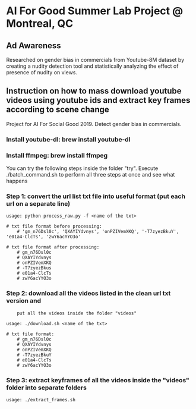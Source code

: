 # AI For Good Summer Lab Project @ Montreal, QC

## Ad Awareness

Researched on gender bias in commercials from Youtube-8M dataset by creating a nudity detection tool and statistically 
analyzing the effect of presence of nudity on views.

## Instruction on how to mass download youtube videos using youtube ids and extract key frames according to scene change
Project for AI For Social Good 2019. Detect gender bias in commercials.

### Install youtube-dl: brew install youtube-dl
### Install ffmpeg: brew install ffmpeg

You can try the following steps inside the folder "try".
Execute ./batch_command.sh to perform all three steps at once and see what happens

### Step 1: convert the url list txt file into useful format (put each url on a separate line)
    
    usage: python process_raw.py -f <name of the txt>
    
    # txt file format before processing:
	    # 'gm_n76Dsl0c', 'QXAYIYdvnys', 'onPZIVemXKQ', '-T7zyezBkuY', 'e01a4-ClcTs', 'zwY6acYYO3o'

    # txt file format after processing:
        # gm_n76Dsl0c
        # QXAYIYdvnys
        # onPZIVemXKQ
        # -T7zyezBkus
        # e01a4-ClcTs
        # zwY6acYYO3o
        
### Step 2: download all the videos listed in the clean url txt version and
        put all the videos inside the folder "videos"
        
    usage: ./download.sh <name of the txt>
    
    # txt file format:
        # gm_n76Dsl0c
        # QXAYIYdvnys
        # onPZIVemXKQ
        # -T7zyezBkuY
        # e01a4-ClcTs
        # zwY6acYYO3o
        
### Step 3: extract keyframes of all the videos inside the "videos" folder into separate folders
    
    usage: ./extract_frames.sh
